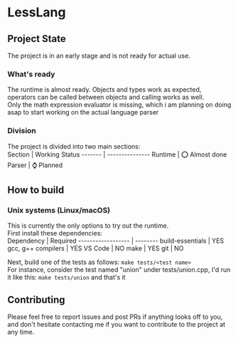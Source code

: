 # LessLang
## Project State
The project is in an early stage and is not ready for actual use.
### What's ready
The runtime is almost ready. Objects and types work as expected, operators can be called between objects and calling works as well.<br/>
Only the math expression evaluator is missing, which i am planning on doing asap to start working on the actual language parser
### Division
The project is divided into two main sections: <br/>
Section | Working Status
------- | ---------------
Runtime | ⭕ Almost done
Parser  | ⌚ Planned

## How to build
### Unix systems (Linux/macOS)
This is currently the only options to try out the runtime.<br/>
First install these dependencies:<br/>
Dependency         | Required
------------------ | --------
build-essentials   | YES
gcc, g++ compilers | YES
VS Code            | NO
make               | YES
git                | NO

Next, build one of the tests as follows:
`make tests/<test name>` <br/>
For instance, consider the test named "union" under tests/union.cpp, I'd run it like this:
`make tests/union`
and that's it <br/>
## Contributing
Please feel free to report issues and post PRs if anything looks off to you, and don't hesitate contacting me if you want to contribute to the project at any time.
